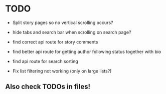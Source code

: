 # TODO

 - Split story pages so no vertical scrolling occurs?
 - hide tabs and search bar when scrolling on search page?

 - find correct api route for story comments
 - find better api route for getting author following status together with bio
 - find api route for search sorting

 - Fix list filtering not working (only on large lists?)


## Also check TODOs in files!